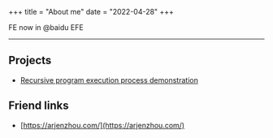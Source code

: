 +++
title = "About me"
date = "2022-04-28"
+++

FE now in @baidu EFE

---

## Projects

- [Recursive program execution process demonstration](https://recursive-animation.vercel.app/)

## Friend links

- [https://arjenzhou.com/](https://arjenzhou.com/)
